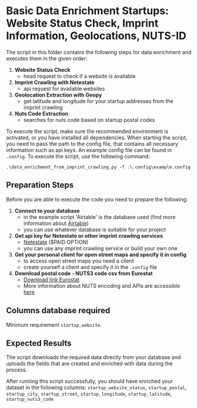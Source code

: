 # Basic Data Enrichment Startups: Website Status Check, Imprint Information, Geolocations, NUTS-ID

The script in this folder contains the following steps for data enrichment and executes them in the given order:
1. **Website Status Check** 
   - head request to check if a website is available
2. **Imprint Crawling with Netestate**
   - api request for available websites
3. **Geolocation Extraction with Geopy**
   - get latitude and longitude for your startup addresses from the imprint crawling
4. **Nuts Code Extraction**
   - searches for nuts code based on startup postal codes

To execute the script, make sure the recommended environment is activated, or you have installed all dependencies.
When starting the script, you need to pass the path to the config file, that contains all necessary information such as api keys.
An example config file can be found in `.config`. To execute the script, use the following command:
````
.\data_enrichment_from_imprint_crawling.py -f .\.config\example.config
````
## Preparation Steps
Before you are able to execute the code you need to prepare the following:
1. **Connect to your database**
   - in the example script 'Airtable' is the database used (find more information about [Airtable](https://www.airtable.com/))
   - you can use whatever database is suitable for your project
3. **Get api key for Netestate or other imprint crawling services**
   - [Netestate](https://www.netestate.de/) ($PAID OPTION)
   - you can use any imprint crawling service or build your own one
4. **Get your personal client for open street maps and specify it in config**
   - to access open street maps you need a client
   - create yourself a client and specify it in the `.config` file
5. **Download postal code - NUTS3 code csv from Eurostat**
   - [Download link Eurostat](https://gisco-services.ec.europa.eu/tercet/flat-files)
   - More information about NUTS encoding and APIs are accessible [here](https://gisco-services.ec.europa.eu/distribution/v2/nuts/download/)

## Columns database required
Minimum requirement `startup_website`.

## Expected Results
The script downloads the required data directly from your database and uploads the fields that are created and enriched with data during the process. 

After running this script successfully, you should have enriched your dataset in the following columns:
 `startup_website_status`, `startup_postal`, `startup_city`, `startup_street`, `startup_longitude`, `startup_latitude`, `startup_nuts3_code`

